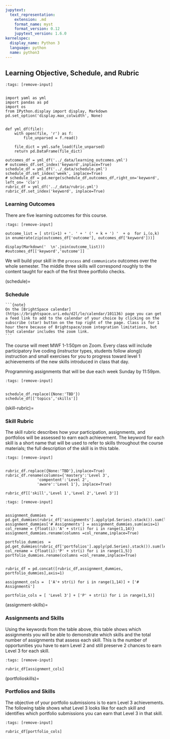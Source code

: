```yaml
---
jupytext:
  text_representation:
    extension: .md
    format_name: myst
    format_version: 0.12
    jupytext_version: 1.6.0
kernelspec:
  display_name: Python 3
  language: python
  name: python3
---
```


## Learning Objective, Schedule, and Rubric

```{code-cell} ipython3
:tags: [remove-input]


import yaml as yml
import pandas as pd
import os
from IPython.display import display, Markdown
pd.set_option('display.max_colwidth', None)


def yml_df(file):
    with open(file, 'r') as f:
        file_unparsed = f.read()

    file_dict = yml.safe_load(file_unparsed)
    return pd.DataFrame(file_dict)

outcomes_df = yml_df('../_data/learning_outcomes.yml')
# outcomes_df.set_index('keyword',inplace=True)
schedule_df = yml_df('../_data/schedule.yml')
schedule_df.set_index('week', inplace=True)
# schedule_df = pd.merge(schedule_df,outcomes_df,right_on='keyword',  left_on= 'clo')
rubric_df = yml_df('../_data/rubric.yml')
rubric_df.set_index('keyword', inplace=True)
```


### Learning Outcomes

There are five learning outcomes for this course.


```{code-cell} ipython3
:tags: [remove-input]

outcome_list = [ str(i+1) + '. ' + ' (' + k + ') '  + o  for i,(o,k) in enumerate(zip(outcomes_df['outcome'], outcomes_df['keyword']))]

display(Markdown('  \n'.join(outcome_list)))
#outcomes_df[['keyword','outcome']]
```


We will build your skill in the `process` and `communicate` outcomes over the whole semester. The middle three skills will correspond roughly to the content taught for each of the first three portfolio checks.  

(schedule)=
### Schedule

````{margin}
```{note}
On the [BrightSpace calendar](https://brightspace.uri.edu/d2l/le/calendar/101136) page you can get a feed link to add to the calendar of your choice by clicking on the subscribe (star) button on the top right of the page. Class is for 1 hour there because of Brightspace/zoom integration limitations, but that calendar includes the zoom link.
```
````

The course will meet MWF 1-1:50pm on Zoom. Every class will include participatory live coding (instructor types, students follow along)) instruction and small exercises for you to progress toward level 1 achievements of the new skills introduced in class that day.

Programming assignments that will be due each week Sunday by 11:59pm.


```{code-cell} ipython3
:tags: [remove-input]


schedule_df.replace({None:'TBD'})
schedule_df[['topics','skills']]
```

(skill-rubric)=
### Skill Rubric


The skill rubric describes how your participation, assignments, and portfolios will be assessed to earn each achievement. The keyword for each skill is a short name that will be used to refer to skills throughout the course materials; the full description of the skill is in this table.

```{code-cell} ipython3
:tags: [remove-input]


rubric_df.replace({None:'TBD'},inplace=True)
rubric_df.rename(columns={'mastery':'Level 3',
              'compentent':'Level 2',
              'aware':'Level 1'}, inplace=True)

rubric_df[['skill','Level 1','Level 2','Level 3']]
```


```{code-cell} ipython3
:tags: [remove-input]


assignment_dummies  = pd.get_dummies(rubric_df['assignments'].apply(pd.Series).stack()).sum(level=0)
assignment_dummies['# Assignments'] = assignment_dummies.sum(axis=1)
col_rename = {float(i):'A' + str(i) for i in range(1,14)}
assignment_dummies.rename(columns =col_rename,inplace=True)

portfolio_dummies  = pd.get_dummies(rubric_df['portfolios'].apply(pd.Series).stack()).sum(level=0)
col_rename = {float(i):'P' + str(i) for i in range(1,5)}
portfolio_dummies.rename(columns =col_rename,inplace=True)


rubric_df = pd.concat([rubric_df,assignment_dummies, portfolio_dummies],axis=1)

assignment_cols =  ['A'+ str(i) for i in range(1,14)] + ['# Assignments']

portfolio_cols = [ 'Level 3'] + ['P' + str(i) for i in range(1,5)]
```

(assignment-skills)=
### Assignments and Skills

Using the keywords from the table above, this table shows which assignments you will be able to demonstrate which skills and the total number of assignments that assess each skill. This is the number of opportunities you have to earn Level 2 and still preserve 2 chances to earn Level 3 for each skill.

```{code-cell} ipython3
:tags: [remove-input]

rubric_df[assignment_cols]
```

(portfolioskills)=
### Portfolios and Skills

The objective of your portfolio submissions is to earn Level 3 achievements. The following table shows what Level 3 looks like for each skill and identifies which portfolio submissions you can earn that Level 3 in that skill.


```{code-cell} ipython3
:tags: [remove-input]

rubric_df[portfolio_cols]
```
